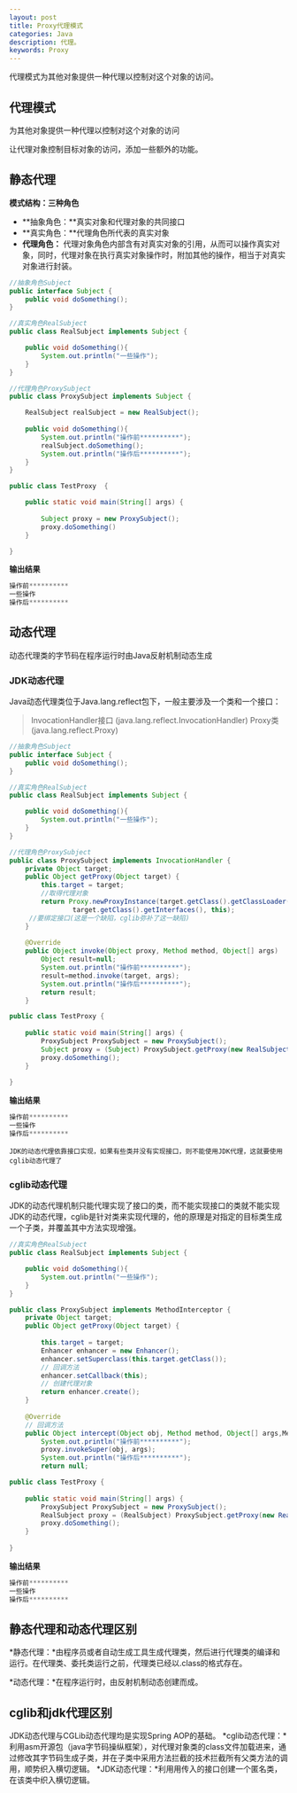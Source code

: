 ```yaml
---
layout: post
title: Proxy代理模式
categories: Java
description: 代理。
keywords: Proxy
---
```

代理模式为其他对象提供一种代理以控制对这个对象的访问。

## 代理模式

为其他对象提供一种代理以控制对这个对象的访问

让代理对象控制目标对象的访问，添加一些额外的功能。

## 静态代理
**模式结构：三种角色**
- **抽象角色：**真实对象和代理对象的共同接口 
- **真实角色：**代理角色所代表的真实对象
- **代理角色：** 代理对象角色内部含有对真实对象的引用，从而可以操作真实对象，同时，代理对象在执行真实对象操作时，附加其他的操作，相当于对真实对象进行封装。


```java
//抽象角色Subject
public interface Subject {
	public void doSomething();
}
```

```java
//真实角色RealSubject
public class RealSubject implements Subject {

	public void doSomething(){
		System.out.println("一些操作");
	}
}
```

```java
//代理角色ProxySubject
public class ProxySubject implements Subject {

	RealSubject realSubject = new RealSubject();
	
	public void doSomething(){
		System.out.println("操作前**********");
		realSubject.doSomething();
		System.out.println("操作后**********");
	}
}
```

```java
public class TestProxy  {

    public static void main(String[] args) {
    
        Subject proxy = new ProxySubject();
        proxy.doSomething()
    }

}
```
**输出结果**
```java
操作前**********
一些操作
操作后**********
```

## 动态代理
动态代理类的字节码在程序运行时由Java反射机制动态生成

### JDK动态代理

Java动态代理类位于Java.lang.reflect包下，一般主要涉及一个类和一个接口：
>InvocationHandler接口 (java.lang.reflect.InvocationHandler)
Proxy类 (java.lang.reflect.Proxy)
```java
//抽象角色Subject
public interface Subject {
	public void doSomething();
}
```
```java
//真实角色RealSubject
public class RealSubject implements Subject {

	public void doSomething(){
		System.out.println("一些操作");
	}
}
```
```java
//代理角色ProxySubject
public class ProxySubject implements InvocationHandler {  
    private Object target;
	public Object getProxy(Object target) {  
        this.target = target;  
        //取得代理对象  
        return Proxy.newProxyInstance(target.getClass().getClassLoader(),  
                target.getClass().getInterfaces(), this);   
     //要绑定接口(这是一个缺陷，cglib弥补了这一缺陷) 
    }  
    
    @Override  
    public Object invoke(Object proxy, Method method, Object[] args)  
        Object result=null;  
        System.out.println("操作前**********");
        result=method.invoke(target, args);  
        System.out.println("操作后**********");  
        return result;  
    }  
```
```java
public class TestProxy {  
  
    public static void main(String[] args) {  
        ProxySubject ProxySubject = new ProxySubject();  
        Subject proxy = (Subject) ProxySubject.getProxy(new RealSubject());  
        proxy.doSomething();  
    }  
  
}  
```

**输出结果**

```java
操作前**********
一些操作
操作后**********
```
`JDK的动态代理依靠接口实现，如果有些类并没有实现接口，则不能使用JDK代理，这就要使用cglib动态代理了`

### cglib动态代理

JDK的动态代理机制只能代理实现了接口的类，而不能实现接口的类就不能实现JDK的动态代理，cglib是针对类来实现代理的，他的原理是对指定的目标类生成一个子类，并覆盖其中方法实现增强。

```java
//真实角色RealSubject
public class RealSubject implements Subject {

	public void doSomething(){
		System.out.println("一些操作");
	}
}
```

```java
public class ProxySubject implements MethodInterceptor {  
    private Object target;
    public Object getProxy(Object target) {  
    
	    this.target = target;  
        Enhancer enhancer = new Enhancer();  
        enhancer.setSuperclass(this.target.getClass());  
        // 回调方法  
        enhancer.setCallback(this);  
        // 创建代理对象  
        return enhancer.create();  
    }  
    
    @Override  
    // 回调方法  
    public Object intercept(Object obj, Method method, Object[] args,MethodProxy proxy) {  
	    System.out.println("操作前**********");  
        proxy.invokeSuper(obj, args);  
        System.out.println("操作后**********");  
        return null;  
```
```java
public class TestProxy {  
  
    public static void main(String[] args) {  
        ProxySubject ProxySubject = new ProxySubject();  
        RealSubject proxy = (RealSubject) ProxySubject.getProxy(new RealSubject());  
        proxy.doSomething();  
    }  
  
}  
```
**输出结果**

```java
操作前**********
一些操作
操作后**********
```

## 静态代理和动态代理区别

*静态代理：*由程序员或者自动生成工具生成代理类，然后进行代理类的编译和运行。在代理类、委托类运行之前，代理类已经以.class的格式存在。

*动态代理：*在程序运行时，由反射机制动态创建而成。
##  cglib和jdk代理区别

JDK动态代理与CGLib动态代理均是实现Spring AOP的基础。
*cglib动态代理：*利用asm开源包（java字节码操纵框架），对代理对象类的class文件加载进来，通过修改其字节码生成子类，并在子类中采用方法拦截的技术拦截所有父类方法的调用，顺势织入横切逻辑。
*JDK动态代理：*利用用传入的接口创建一个匿名类，在该类中织入横切逻辑。



